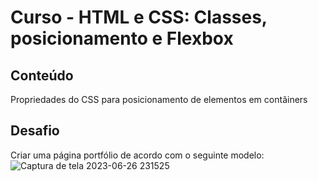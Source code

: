 # Curso - HTML e CSS: Classes, posicionamento e Flexbox

## Conteúdo
Propriedades do CSS para posicionamento de elementos em contâiners

## Desafio
Criar uma página portfólio de acordo com o seguinte modelo:
![Captura de tela 2023-06-26 231525](https://github.com/gabriel15asouza/alura_devweb/assets/126245773/b8078145-87a0-4f11-ba25-94b17b7667fa)
